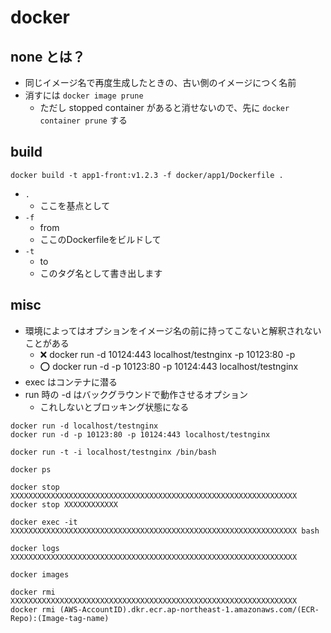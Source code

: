 # docker

## none とは？
- 同じイメージ名で再度生成したときの、古い側のイメージにつく名前
- 消すには `docker image prune`
    - ただし stopped container があると消せないので、先に `docker container prune` する

## build

```
docker build -t app1-front:v1.2.3 -f docker/app1/Dockerfile .
```

- `.`
    - ここを基点として
- `-f`
    - from
    - ここのDockerfileをビルドして
- `-t`
    - to
    - このタグ名として書き出します

## misc
- 環境によってはオプションをイメージ名の前に持ってこないと解釈されないことがある
    - :x: docker run -d 10124:443 localhost/testnginx -p 10123:80 -p 
    - :o: docker run -d -p 10123:80 -p 10124:443 localhost/testnginx
- exec はコンテナに潜る
- run 時の -d はバックグラウンドで動作させるオプション
    - これしないとブロッキング状態になる

```
docker run -d localhost/testnginx
docker run -d -p 10123:80 -p 10124:443 localhost/testnginx

docker run -t -i localhost/testnginx /bin/bash

docker ps

docker stop XXXXXXXXXXXXXXXXXXXXXXXXXXXXXXXXXXXXXXXXXXXXXXXXXXXXXXXXXXXXXXXX
docker stop XXXXXXXXXXXX

docker exec -it XXXXXXXXXXXXXXXXXXXXXXXXXXXXXXXXXXXXXXXXXXXXXXXXXXXXXXXXXXXXXXXX bash

docker logs XXXXXXXXXXXXXXXXXXXXXXXXXXXXXXXXXXXXXXXXXXXXXXXXXXXXXXXXXXXXXXXX

docker images

docker rmi XXXXXXXXXXXXXXXXXXXXXXXXXXXXXXXXXXXXXXXXXXXXXXXXXXXXXXXXXXXXXXXX
docker rmi (AWS-AccountID).dkr.ecr.ap-northeast-1.amazonaws.com/(ECR-Repo):(Image-tag-name)
```

